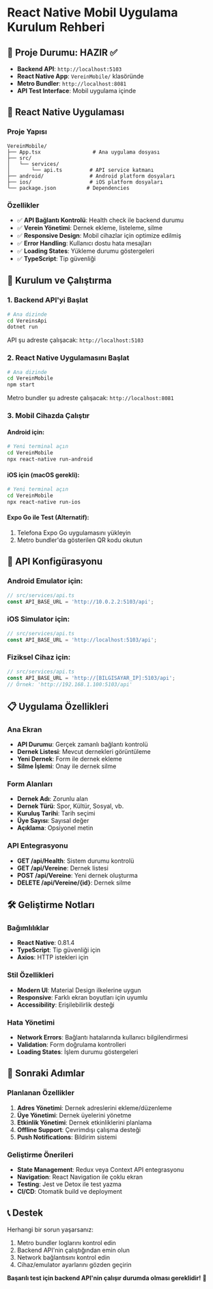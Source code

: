 # React Native Mobil Uygulama Kurulum Rehberi

## 🎯 **Proje Durumu: HAZIR** ✅

- **Backend API**: `http://localhost:5103`
- **React Native App**: `VereinMobile/` klasöründe
- **Metro Bundler**: `http://localhost:8081`
- **API Test Interface**: Mobil uygulama içinde

## 📱 React Native Uygulaması

### Proje Yapısı
```
VereinMobile/
├── App.tsx                 # Ana uygulama dosyası
├── src/
│   └── services/
│       └── api.ts         # API service katmanı
├── android/               # Android platform dosyaları
├── ios/                   # iOS platform dosyaları
└── package.json          # Dependencies
```

### Özellikler
- ✅ **API Bağlantı Kontrolü**: Health check ile backend durumu
- ✅ **Verein Yönetimi**: Dernek ekleme, listeleme, silme
- ✅ **Responsive Design**: Mobil cihazlar için optimize edilmiş
- ✅ **Error Handling**: Kullanıcı dostu hata mesajları
- ✅ **Loading States**: Yükleme durumu göstergeleri
- ✅ **TypeScript**: Tip güvenliği

## 🚀 Kurulum ve Çalıştırma

### 1. Backend API'yi Başlat
```bash
# Ana dizinde
cd VereinsApi
dotnet run
```
API şu adreste çalışacak: `http://localhost:5103`

### 2. React Native Uygulamasını Başlat
```bash
# Ana dizinde
cd VereinMobile
npm start
```
Metro bundler şu adreste çalışacak: `http://localhost:8081`

### 3. Mobil Cihazda Çalıştır

#### Android için:
```bash
# Yeni terminal açın
cd VereinMobile
npx react-native run-android
```

#### iOS için (macOS gerekli):
```bash
# Yeni terminal açın
cd VereinMobile
npx react-native run-ios
```

#### Expo Go ile Test (Alternatif):
1. Telefona Expo Go uygulamasını yükleyin
2. Metro bundler'da gösterilen QR kodu okutun

## 🔧 API Konfigürasyonu

### Android Emulator için:
```typescript
// src/services/api.ts
const API_BASE_URL = 'http://10.0.2.2:5103/api';
```

### iOS Simulator için:
```typescript
// src/services/api.ts  
const API_BASE_URL = 'http://localhost:5103/api';
```

### Fiziksel Cihaz için:
```typescript
// src/services/api.ts
const API_BASE_URL = 'http://[BILGISAYAR_IP]:5103/api';
// Örnek: 'http://192.168.1.100:5103/api'
```

## 📋 Uygulama Özellikleri

### Ana Ekran
- **API Durumu**: Gerçek zamanlı bağlantı kontrolü
- **Dernek Listesi**: Mevcut dernekleri görüntüleme
- **Yeni Dernek**: Form ile dernek ekleme
- **Silme İşlemi**: Onay ile dernek silme

### Form Alanları
- **Dernek Adı**: Zorunlu alan
- **Dernek Türü**: Spor, Kültür, Sosyal, vb.
- **Kuruluş Tarihi**: Tarih seçimi
- **Üye Sayısı**: Sayısal değer
- **Açıklama**: Opsiyonel metin

### API Entegrasyonu
- **GET /api/Health**: Sistem durumu kontrolü
- **GET /api/Vereine**: Dernek listesi
- **POST /api/Vereine**: Yeni dernek oluşturma
- **DELETE /api/Vereine/{id}**: Dernek silme

## 🛠️ Geliştirme Notları

### Bağımlılıklar
- **React Native**: 0.81.4
- **TypeScript**: Tip güvenliği için
- **Axios**: HTTP istekleri için

### Stil Özellikleri
- **Modern UI**: Material Design ilkelerine uygun
- **Responsive**: Farklı ekran boyutları için uyumlu
- **Accessibility**: Erişilebilirlik desteği

### Hata Yönetimi
- **Network Errors**: Bağlantı hatalarında kullanıcı bilgilendirmesi
- **Validation**: Form doğrulama kontrolleri
- **Loading States**: İşlem durumu göstergeleri

## 🔄 Sonraki Adımlar

### Planlanan Özellikler
1. **Adres Yönetimi**: Dernek adreslerini ekleme/düzenleme
2. **Üye Yönetimi**: Dernek üyelerini yönetme
3. **Etkinlik Yönetimi**: Dernek etkinliklerini planlama
4. **Offline Support**: Çevrimdışı çalışma desteği
5. **Push Notifications**: Bildirim sistemi

### Geliştirme Önerileri
- **State Management**: Redux veya Context API entegrasyonu
- **Navigation**: React Navigation ile çoklu ekran
- **Testing**: Jest ve Detox ile test yazma
- **CI/CD**: Otomatik build ve deployment

## 📞 Destek

Herhangi bir sorun yaşarsanız:
1. Metro bundler loglarını kontrol edin
2. Backend API'nin çalıştığından emin olun
3. Network bağlantısını kontrol edin
4. Cihaz/emulator ayarlarını gözden geçirin

**Başarılı test için backend API'nin çalışır durumda olması gereklidir!** 🎯
